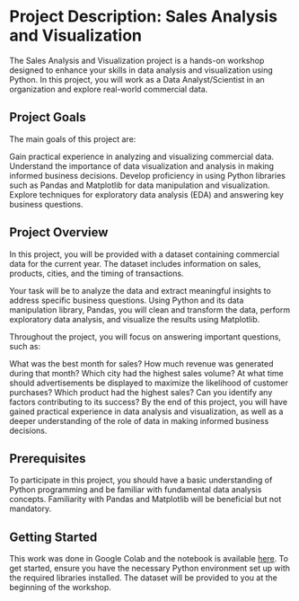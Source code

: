 # Project Description: Sales Analysis and Visualization
The Sales Analysis and Visualization project is a hands-on workshop designed to enhance your skills in data analysis and visualization using Python. In this project, you will work as a Data Analyst/Scientist in an organization and explore real-world commercial data.

## Project Goals
The main goals of this project are:

Gain practical experience in analyzing and visualizing commercial data.
Understand the importance of data visualization and analysis in making informed business decisions.
Develop proficiency in using Python libraries such as Pandas and Matplotlib for data manipulation and visualization.
Explore techniques for exploratory data analysis (EDA) and answering key business questions.

## Project Overview
In this project, you will be provided with a dataset containing commercial data for the current year. The dataset includes information on sales, products, cities, and the timing of transactions.

Your task will be to analyze the data and extract meaningful insights to address specific business questions. Using Python and its data manipulation library, Pandas, you will clean and transform the data, perform exploratory data analysis, and visualize the results using Matplotlib.

Throughout the project, you will focus on answering important questions, such as:

What was the best month for sales? How much revenue was generated during that month?
Which city had the highest sales volume?
At what time should advertisements be displayed to maximize the likelihood of customer purchases?
Which product had the highest sales? Can you identify any factors contributing to its success?
By the end of this project, you will have gained practical experience in data analysis and visualization, as well as a deeper understanding of the role of data in making informed business decisions.

## Prerequisites
To participate in this project, you should have a basic understanding of Python programming and be familiar with fundamental data analysis concepts. Familiarity with Pandas and Matplotlib will be beneficial but not mandatory.

## Getting Started
This work was done in Google Colab and the notebook is available [here](https://github.com/Aritro30/sales_analysis_workshop_yorku/blob/main/sales_analysis_workshop_yorku.ipynb). To get started, ensure you have the necessary Python environment set up with the required libraries installed. The dataset will be provided to you at the beginning of the workshop.
